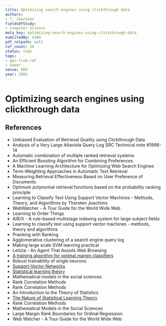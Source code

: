 ```yaml
---
title: Optimizing search engines using clickthrough data
authors:
- T. Joachims
fieldsOfStudy:
- Computer Science
meta_key: optimizing-search-engines-using-clickthrough-data
numCitedBy: 4304
pdf_relpath: null
ref_count: 38
status: todo
tags:
- gen-from-ref
- paper
venue: KDD
year: 2002
---
```


# Optimizing search engines using clickthrough data

## References

- Unbiased Evaluation of Retrieval Quality using Clickthrough Data
- Analysis of a Very Large Altavista Query Log SRC Technical note #1998-14
- Automatic combination of multiple ranked retrieval systems
- An Efficient Boosting Algorithm for Combining Preferences
- A Machine Learning Architecture for Optimizing Web Search Engines
- Term-Weighting Approaches in Automatic Text Retrieval
- Measuring Retrieval Effectiveness Based on User Preference of Documents
- Optimum polynomial retrieval functions based on the probability ranking principle
- Learning to Classify Text Using Support Vector Machines - Methods, Theory, and Algorithms by Thorsten Joachims
- WebWatcher - A Tour Guide for the World Wide Web
- Learning to Order Things
- AIR/X - A rule-based multistage indexing system for Iarge subject fields
- Learning to classify text using support vector machines - methods, theory and algorithms
- Pranking with Ranking
- Agglomerative clustering of a search engine query log
- Making large scale SVM learning practical
- Letizia - An Agent That Assists Web Browsing
- [A training algorithm for optimal margin classifiers](./a-training-algorithm-for-optimal-margin-classifiers.md)
- Robust trainability of single neurons
- [Support-Vector Networks](./support-vector-networks.md)
- [Statistical learning theory](./statistical-learning-theory.md)
- Mathematical models in the social sciences
- Rank Correlation Methods
- Rank Correlation Methods
- An Introduction to the Theory of Statistics
- [The Nature of Statistical Learning Theory](./the-nature-of-statistical-learning-theory.md)
- Rank Correlation Methods
- Mathematical Models in the Social Sciences
- Large Margin Rank Boundaries for Ordinal Regression
- Web Watcher - A Tour Guide for the World Wide Web
